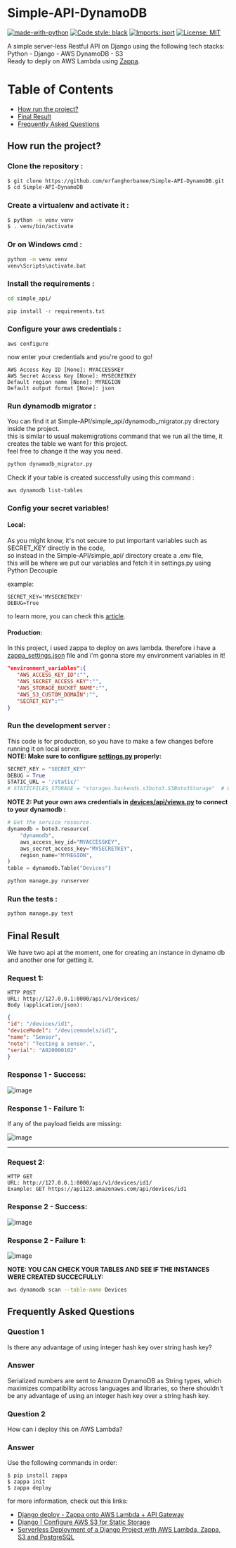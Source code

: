 # Simple-API-DynamoDB

[![made-with-python](https://img.shields.io/badge/Made%20with-Python-1f425f.svg)](https://www.python.org/)
[![Code style: black](https://img.shields.io/badge/code%20style-black-000000.svg)](https://github.com/psf/black)
[![Imports: isort](https://img.shields.io/badge/%20imports-isort-%231674b1?style=flat&labelColor=ef8336)](https://pycqa.github.io/isort/)
[![License: MIT](https://img.shields.io/badge/License-MIT-blue.svg)](https://opensource.org/licenses/MIT)

A simple server-less Restful API on Django using the following tech stacks: Python - Django - AWS DynamoDB - S3 \
Ready to deply on AWS Lambda using [Zappa](https://github.com/zappa/Zappa).

# Table of Contents
* [How run the project?](#how-run-the-project)
* [Final Result](#final-result)
* [Frequently Asked Questions](#frequently-asked-questions)

## How run the project?


### Clone the repository :
```bash
$ git clone https://github.com/erfanghorbanee/Simple-API-DynamoDB.git
$ cd Simple-API-DynamoDB
```

### Create a virtualenv and activate it :
 ```bash
$ python -m venv venv
$ . venv/bin/activate
```

### Or on Windows cmd : 
 ```bash
python -m venv venv
venv\Scripts\activate.bat
```

### Install the requirements :
```bash
cd simple_api/

pip install -r requirements.txt
```

### Configure your aws credentials :
```
aws configure
```

now enter your credentials and you're good to go!
```
AWS Access Key ID [None]: MYACCESSKEY
AWS Secret Access Key [None]: MYSECRETKEY
Default region name [None]: MYREGION
Default output format [None]: json
```

###  Run dynamodb migrator :
You can find it at Simple-API/simple_api/dynamodb_migrator.py directory inside the project.\
this is similar to usual makemigrations command that we run all the time, it creates the table we want for this project.\
feel free to change it the way you need.

```bash
python dynamodb_migrator.py
```

Check if your table is created successfully using this command :
```
aws dynamodb list-tables
```

### Config your secret variables!
#### Local:
As you might know, it's not secure to put important variables such as SECRET_KEY directly in the code,\
so instead in the Simple-API/simple_api/ directory create a .env file,\
this will be where we put our variables and fetch it in settings.py using  Python Decouple

example:
```
SECRET_KEY='MYSECRETKEY'
DEBUG=True
```

to learn more, you can check this [article](https://dontrepeatyourself.org/post/how-to-use-python-decouple-with-django/).

#### Production:
In this project, i used zappa to deploy on aws lambda. therefore i have a [zappa_settings.json](https://github.com/erfanghorbanee/Simple-API-DynamoDB/blob/main/simple_api/zappa_settings.json) file and i'm gonna store my environment variables in it!

```json
"environment_variables":{
   "AWS_ACCESS_KEY_ID":"",
   "AWS_SECRET_ACCESS_KEY":"",
   "AWS_STORAGE_BUCKET_NAME":"",
   "AWS_S3_CUSTOM_DOMAIN":"",
   "SECRET_KEY":""
}
```

### Run the development server :
This code is for production, so you have to make a few changes before running it on local server. \
**NOTE: Make sure to configure [settings.py](https://github.com/erfanghorbanee/Simple-API-DynamoDB/blob/main/simple_api/config/settings.py) properly:**
```python
SECRET_KEY = "SECRET_KEY"
DEBUG = True
STATIC_URL = '/static/'
# STATICFILES_STORAGE = "storages.backends.s3boto3.S3Boto3Storage"  # Comment this one on local server!
```

**NOTE 2: Put your own aws credentials in [devices/api/views.py](https://github.com/erfanghorbanee/Simple-API-DynamoDB/blob/main/simple_api/devices/api/views.py) to connect to your dynamodb :**
```python
# Get the service resource.
dynamodb = boto3.resource(
    "dynamodb",
    aws_access_key_id="MYACCESSKEY",
    aws_secret_access_key="MYSECRETKEY",
    region_name="MYREGION",
)
table = dynamodb.Table("Devices")
```

```bash
python manage.py runserver
```

### Run the tests :
```bash
python manage.py test
```

## Final Result
We have two api at the moment, one for creating an instance in dynamo db and another one for getting it.

### Request 1:
```
HTTP POST
URL: http://127.0.0.1:8000/api/v1/devices/
Body (application/json):
```
```json
{
"id": "/devices/id1",
"deviceModel": "/devicemodels/id1",
"name": "Sensor",
"note": "Testing a sensor.",
"serial": "A020000102"
}
```
### Response 1 - Success:
![image](https://user-images.githubusercontent.com/49264993/169469128-8192329f-2073-4b3b-86a5-41bd0f1abc4d.png)

### Response 1 - Failure 1:
If any of the payload fields are missing:

![image](https://user-images.githubusercontent.com/49264993/169469325-c63fca76-3692-4e50-a459-c38cf1fd24e9.png)

<hr>

### Request 2:
```
HTTP GET
URL: http://127.0.0.1:8000/api/v1/devices/id1/
Example: GET https://api123.amazonaws.com/api/devices/id1
```

### Response 2 - Success:
![image](https://user-images.githubusercontent.com/49264993/169470647-37b223cc-5cbf-40b9-a0ce-6465413f2f7e.png)

### Response 2 - Failure 1:
![image](https://user-images.githubusercontent.com/49264993/169471253-7629e908-a21d-4a01-8550-6507911b4642.png)


**NOTE: YOU CAN CHECK YOUR TABLES AND SEE IF THE INSTANCES WERE CREATED SUCCECFULLY:**
```bash
aws dynamodb scan --table-name Devices
```


## Frequently Asked Questions
### Question 1
Is there any advantage of using integer hash key over string hash key?
### Answer
Serialized numbers are sent to Amazon DynamoDB as String types, which maximizes compatibility across languages and libraries, 
so there shouldn't be any advantage of using an integer hash key over a string hash key.

### Question 2
How can i deploy this on AWS Lambda?
### Answer
Use the following commands in order:
```
$ pip install zappa
$ zappa init
$ zappa deploy
```

for more information, check out this links:
- [Django deploy - Zappa onto AWS Lambda + API Gateway](https://www.youtube.com/watch?v=WaiL4sbaj_o)
- [Django | Configure AWS S3 for Static Storage](https://www.youtube.com/watch?v=-dqpL3aY5e4)
- [Serverless Deployment of a Django Project with AWS Lambda, Zappa, S3 and PostgreSQL](https://www.youtube.com/watch?v=Gf0vpJQZeBI)





